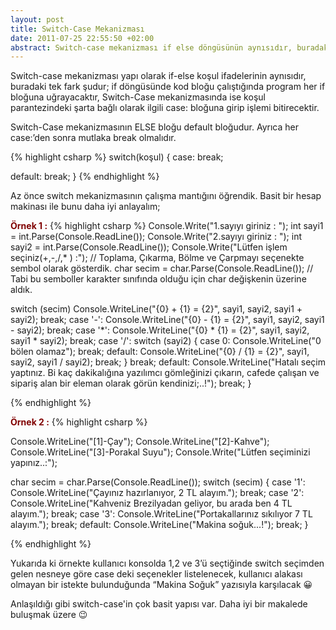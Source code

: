 ```yaml
---
layout: post
title: Switch-Case Mekanizması
date: 2011-07-25 22:55:50 +02:00
abstract: Switch-case mekanizması if else döngüsünün aynısıdır, buradaki tek fark şudur; if döngüsünde kod bloğu çalıştığında program her if bloğuna uğrayacaktır, Switch-Case mekanizmasında...
---
```


Switch-case mekanizması yapı olarak if-else koşul ifadelerinin aynısıdır, buradaki tek fark şudur; if döngüsünde kod bloğu çalıştığında program her if bloğuna uğrayacaktır, Switch-Case mekanizmasında ise koşul parantezindeki şarta bağlı olarak ilgili case: bloğuna girip işlemi bitirecektir.

Switch-Case mekanizmasının ELSE bloğu default bloğudur. Ayrıca her case:’den sonra mutlaka break olmalıdır.

{% highlight csharp %}
switch(koşul)
{
  case:
    break;

  default:
    break;
}
{% endhighlight %}

Az önce switch mekanizmasının çalışma mantığını öğrendik. Basit bir hesap makinası ile bunu daha iyi anlayalım;

<span style="color:#800000;"><strong> Örnek 1 :</strong></span>
{% highlight csharp %}
Console.Write("1.sayıyı giriniz : ");
int sayi1 = int.Parse(Console.ReadLine());
Console.Write("2.sayıyı giriniz : ");
int sayi2 = int.Parse(Console.ReadLine());
Console.Write("Lütfen işlem seçiniz(+,-,/,* ) :"); // Toplama, Çıkarma, Bölme ve Çarpmayı seçenekte sembol olarak gösterdik.
char secim = char.Parse(Console.ReadLine()); // Tabi bu semboller karakter sınıfında olduğu için char değişkenin üzerine aldık.

switch (secim)
        Console.WriteLine("{0} + {1} = {2}", sayi1, sayi2, sayi1 + sayi2);
    break;
    case '-':
        Console.WriteLine("{0} - {1} = {2}", sayi1, sayi2, sayi1 - sayi2);
    break;
    case '\*':
        Console.WriteLine("{0} * {1} = {2}", sayi1, sayi2, sayi1 * sayi2);
    break;
    case '/':
        switch (sayi2)
        {
            case 0:
                Console.WriteLine("0 bölen olamaz");
            break;
            default:
                Console.WriteLine("{0} / {1} = {2}", sayi1, sayi2, sayi1 / sayi2);
            break;
        }
    break;
    default:
        Console.WriteLine("Hatalı seçim yaptınız.
Bi kaç dakikalığına yazılımcı gömleğinizi çıkarın, cafede çalışan ve sipariş alan bir eleman olarak görün kendinizi;..!");
    break;
}

{% endhighlight %}

<span style="color:#800000;"><strong> Örnek 2 :</strong></span>
{% highlight csharp %}

Console.WriteLine("[1]-Çay");
Console.WriteLine("[2]-Kahve");
Console.WriteLine("[3]-Porakal Suyu");
Console.Write("Lütfen seçiminizi yapınız..:");

char secim = char.Parse(Console.ReadLine());
switch (secim)
{
  case '1':
    Console.WriteLine("Çayınız hazırlanıyor, 2 TL alayım.");
    break;
  case '2':
    Console.WriteLine("Kahveniz Brezilyadan geliyor, bu arada ben 4 TL alayım.");
    break;
  case '3':
    Console.WriteLine("Portakallarınız sıkılıyor 7 TL alayım.");
    break;
  default:
    Console.WriteLine("Makina soğuk...!");
    break;
}

{% endhighlight %}

Yukarıda ki örnekte kullanıcı konsolda 1,2 ve 3’ü seçtiğinde switch seçimden gelen nesneye göre case deki seçenekler listelenecek, kullanıcı alakası olmayan bir istekte bulunduğunda “Makina Soğuk” yazısıyla karşılacak 😀

Anlaşıldığı gibi switch-case'in çok basit yapısı var. Daha iyi bir makalede buluşmak üzere 😉
